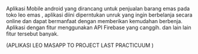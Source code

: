 Aplikasi Mobile android yang dirancang untuk penjualan barang emas pada toko leo emas , 
aplikasi diini diperntukan unruk yang ingin berbelanja secara online dan dapat bermanfaat dengan memberikan kemudahan berbenja.
Aplikasi dengan fitur menggunakan API Firebase yang canggih.
dan lain lain fitur tersebut banyak.


(APLIKASI LEO MASAPP TO PROJECT LAST PRACTICUUM )

